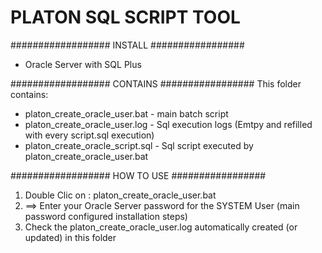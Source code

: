 # PLATON SQL SCRIPT TOOL

################## INSTALL #################
- Oracle Server with SQL Plus

################## CONTAINS #################
This folder contains:
- platon_create_oracle_user.bat - main batch script
- platon_create_oracle_user.log - Sql execution logs (Emtpy and refilled with every script.sql execution)
- platon_create_oracle_script.sql  - Sql script executed by platon_create_oracle_user.bat

################## HOW TO USE #################
1. Double Clic on : platon_create_oracle_user.bat
2. ==> Enter your Oracle Server password for the SYSTEM User (main password configured installation steps)
3. Check the platon_create_oracle_user.log automatically created (or updated) in this folder
